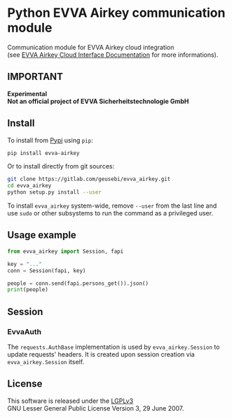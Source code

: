 # Python EVVA Airkey communication module

Communication module for EVVA Airkey cloud integration  
(see [EVVA Airkey Cloud Interface Documentation](<https://integration.api.airkey.evva.com/docs/>) for more informations).

## IMPORTANT

**Experimental**  
**Not an official project of EVVA Sicherheitstechnologie GmbH**

## Install

To install from [Pypi](https://www.pypi.org/) using `pip`:
```sh
pip install evva-airkey
```

Or to install directly from git sources:
```bash
git clone https://gitlab.com/geusebi/evva_airkey.git
cd evva_airkey
python setup.py install --user
```

To install `evva_airkey` system-wide, remove `--user` from the last 
line and use `sudo` or other subsystems to run the command as a 
privileged user.

## Usage example

```python
from evva_airkey import Session, fapi

key = "..."
conn = Session(fapi, key)

people = conn.send(fapi.persons_get()).json()
print(people)
```

## Session

### EvvaAuth

The `requests.AuthBase` implementation is used by `evva_airkey.Session` to
update requests' headers. It is created upon session creation via `evva_airkey.Session`
itself.

## License

This software is released under the
[LGPLv3](https://www.gnu.org/licenses/lgpl-3.0.html)  
GNU Lesser General Public License Version 3, 29 June 2007.

